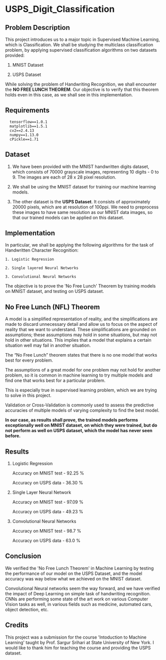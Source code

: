 # USPS_Digit_Classification

## Problem Description
This project introduces us to a major topic in Supervised Machine Learning, which is Classification. We shall be studying the multiclass classification problem, by applying supervised classification algorithms on two datasets provided:

  1. MNIST Dataset

  2. USPS Dataset
    
While solving the problem of Handwriting Recognition, we shall encounter the **NO FREE LUNCH THEOREM**. Our objective is to verify that this theorem holds even in this case, as we shall see in this implementation.

## Requirements

```
  tensorflow==1.0.1
  matplotlib==1.5.1
  cv2==2.4.13
  numpy==1.13.0
  cPickle==1.71
```
## Dataset

1. We have been provided with the MNIST handwritten digits dataset, which consists of 70000 grayscale images, representing 10 digits - 0 to 9. The images are each of 28 x 28 pixel resolution.

2. We shall be using the MNIST dataset for training our machine learning models.

3. The other dataset is the **USPS Dataset**. It consists of approximately 20000 pixels, which are at resolution of 100ppi. We need to preprocess these images to have same resolution as our MNIST data images, so that our trained models can be applied on this dataset.

## Implementation

In particular, we shall be applying the following algorithms for the task of Handwritten Character Recognition:
    
    1. Logistic Regression

    2. Single layered Neural Networks

    3. Convolutional Neural Networks
    
The objective is to prove the 'No Free Lunch' Theorem by training models on MNIST dataset, and testing on USPS dataset.

## No Free Lunch (NFL) Theorem

A model is a simplified representation of reality, and the simplifications are made to discard unnecessary detail and allow us to focus on the aspect of reality that we want to understand. These simplifications are grounded on assumptions; these assumptions may hold in some situations, but may not hold in other situations. This implies that a model that explains a certain situation well may fail in another situation.

The “No Free Lunch” theorem states that there is no one model that works best for every problem.

The assumptions of a great model for one problem may not hold for another problem, so it is common in machine learning to try multiple models and find one that works best for a particular problem.

This is especially true in supervised learning problem, which we are trying to solve in this project.

Validation or Cross-Validation is commonly used to assess the predictive accuracies of multiple models of varying complexity to find the best model.

**In our case, as results shall prove, the trained models performs exceptionally well on MNIST dataset, on which they were trained, but do not perform as well on USPS dataset, which the model has never seen before.**

## Results

1. Logistic Regression
 
    Accuracy on MNIST test -  92.25 %
    
    Accuracy on USPS data  -  36.30 %
    
2. Single Layer Neural Network

    Accuracy on MNIST test -  97.09 %
    
    Accuracy on USPS data  -  49.23 %
    
3. Convolutional Neural Networks

    Accuracy on MNIST test -  98.7 %
    
    Accuracy on USPS data  -  63.0 %
    
## Conclusion

We verified the 'No Free Lunch Theorem' in Machine Learning by testing the performance of our model on the USPS Dataset, and the model accuracy was way below what we achieved on the MNIST dataset.

Convolutional Neural networks seem the way forward, and we have verified the impact of Deep Learning on simple task of handwriting recognition. CNNs are performing some state of the art work on various Computer Vision tasks as well, in various fields such as medicine, automated cars, object detection, etc.

## Credits
This project was a submission for the course 'Intoduction to Machine Learning' taught by Prof. Sargur Srihari at State University of New York. I would like to thank him for teaching the course and providing the USPS dataset.

